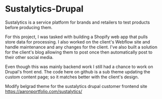 # Sustalytics-Drupal
Sustalytics is a service platform for brands and retailers to test products before producing them. 

For this project, I was tasked with building a Shopify web app that pulls store data for processing. I also worked on the client's Webflow site and handle maintenance and any changes for the client. I've also built a solution for the client's blog allowing them to post once then automatically post to their other social media.

Even though this was mainly backend work I still had a chance to work on Drupal's front end. The code here on github is a sub theme updating the custom content page; so it matches better with the client's design. 

Modify belgrad theme for the sustalytics drupal customer frontend site
https://aaronportfolio.com/sustalytics/
